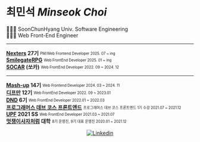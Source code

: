 # 최민석 *Minseok Choi*

👩🏻‍🎓 SoonChunHyang Univ. Software Engineering  
👩🏻‍💻 Web Front-End Engineer  

---
  **[Nexters](https://mash-up.kr/) 27기** <sub><sup>PM/Web Frontend Developer 2025. 07 ~ ing</sup></sub>  
  **[SmilegateRPG](https://www.smilegate.com/ko/)** <sub><sup>Web FrontEnd Developer 2025. 01 ~ ing</sub></sup>  
  **[SOCAR](https://www.socar.kr/) (쏘카)** <sub><sup>Web FrontEnd Developer 2022. 09 ~ 2024. 12</sub></sup>  
___

  **[Mash-up](https://mash-up.kr/) 14기** <sub><sup>Web Frontend Developer 2024. 03 ~ 2024. 11</sup></sub>  
  **[디프만](https://www.depromeet.com/) 12기** <sub><sup>Web FrontEnd Developer 2022. 09 ~ 2023.01</sub></sup>  
  **[DND](https://dnd.ac/) 6기** <sub><sup> Web FrontEnd Developer 2022.01 ~ 2022.03 </sub></sup>  
  **[프로그래머스 데브 코스 프론트엔드](https://school.programmers.co.kr/learn/courses/14714)** <sub><sup>프로그래머스 데브 코스 프론트엔드 1기 수강 2021.07 ~ 2021.12 </sub></sup>  
  **[UPF](https://www.unit.center/upf) 2021 SS** <sub><sup>Web FrontEnd Developer 2021.03 ~ 2021.07 </sub></sup>  
  **[멋쟁이사자처럼](https://www.likelion.net/) 대학** <sub><sup>8기 운영진, 9기 대표 운영진 2020.01 ~ 2021.12 </sub></sup>  


<div align='center'>
	<a href="https://www.linkedin.com/in/minsgy">
		<img alt="Linkedin" src="https://img.shields.io/badge/-Linkedin-blue?style=flat-square&logo=LinkedIn">
	</a>
</div>

